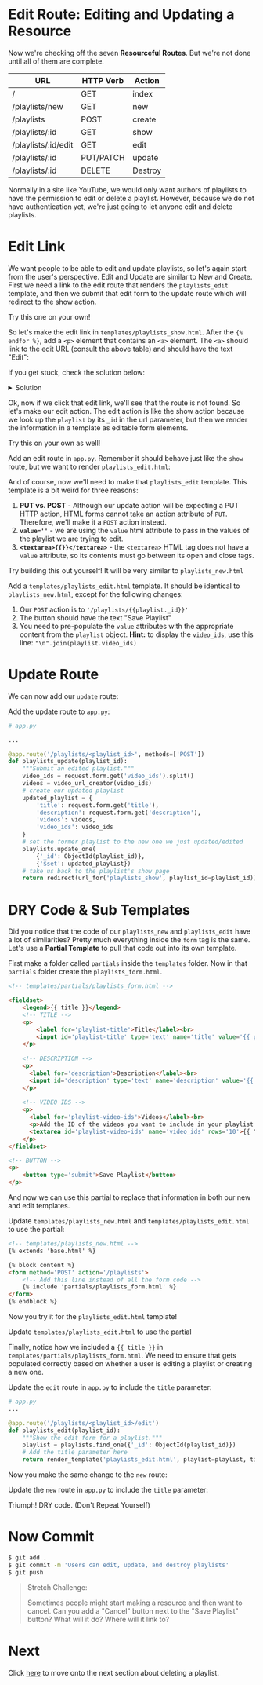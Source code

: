 # Edit Route: Editing and Updating a Resource

Now we're checking off the seven **Resourceful Routes**. But we're not done until all of them are complete.

| URL              | HTTP Verb | Action  |
|------------------|-----------|---------|
| /                | GET       | index   |
| /playlists/new     | GET       | new     |
| /playlists         | POST      | create  |
| /playlists/:id     | GET       | show    |
| /playlists/:id/edit     | GET       | edit    |
| /playlists/:id     | PUT/PATCH | update  |
| /playlists/:id     | DELETE    | Destroy |

Normally in a site like YouTube, we would only want authors of playlists to have the permission to edit or delete a playlist. However, because we do not have authentication yet, we're just going to let anyone edit and delete playlists.

# Edit Link

We want people to be able to edit and update playlists, so let's again start from the user's perspective. Edit and Update are similar to New and Create. First we need a link to the edit route that renders the `playlists_edit` template, and then we submit that edit form to the update route which will redirect to the show action.

Try this one on your own!

So let's make the edit link in `templates/playlists_show.html`. After the `{% endfor %}`, add a `<p>` element that contains an `<a>` element. The `<a>` should link to the edit URL (consult the above table) and should have the text "Edit":

If you get stuck, check the solution below:

<details>
<summary>Solution</summary>
<br>

```html
<!-- templates/playlists_show.html -->
{% extends 'base.html' %}

{% block content %}
<a href='/'>Back to Home</a>

<h1>{{ playlist.title }}</h1>
<h2>{{ playlist.description }}</h2>
{% for video in playlist.videos %}
    <iframe width='420' height='315' src='{{ video }}'></iframe>
{% endfor %}

<!-- Add this link -->
<p><a href='/playlists/{{ playlist._id }}/edit'>Edit</a></p>
{% endblock %}
```

</details>

Ok, now if we click that edit link, we'll see that the route is not found. So let's make our edit action. The edit action is like the show action because we look up the `playlist` by its `_id` in the url parameter, but then we render the information in a template as editable form elements.

Try this on your own as well!

Add an edit route in `app.py`. Remember it should behave just like the `show` route, but we want to render `playlists_edit.html`:

And of course, now we'll need to make that `playlists_edit` template. This template is a bit weird for three reasons:

1. **PUT vs. POST** - Although our update action will be expecting a PUT HTTP action, HTML forms cannot take an action attribute of `PUT`. Therefore, we'll make it a `POST` action instead.
1. **`value=''`** - we are using the `value` html attribute to pass in the values of the playlist we are trying to edit.
1. **`<textarea>{{}}</textarea>`** - the `<textarea>` HTML tag does not have a `value` attribute, so its contents must go between its open and close tags.

Try building this out yourself! It will be very similar to `playlists_new.html`

Add a `templates/playlists_edit.html` template. It should be identical to `playlists_new.html`, except for the following changes:

1. Our `POST` action is to `'/playlists/{{playlist._id}}'`
1. The button should have the text "Save Playlist"
1. You need to pre-populate the `value` attributes with the appropriate content from the `playlist` object. **Hint:** to display the `video_ids`, use this line: `"\n".join(playlist.video_ids)`

# Update Route

We can now add our `update` route:

Add the update route to `app.py`:

```python
# app.py

...

@app.route('/playlists/<playlist_id>', methods=['POST'])
def playlists_update(playlist_id):
    """Submit an edited playlist."""
    video_ids = request.form.get('video_ids').split()
    videos = video_url_creator(video_ids)
    # create our updated playlist
    updated_playlist = {
        'title': request.form.get('title'),
        'description': request.form.get('description'),
        'videos': videos,
        'video_ids': video_ids
    }
    # set the former playlist to the new one we just updated/edited
    playlists.update_one(
        {'_id': ObjectId(playlist_id)},
        {'$set': updated_playlist})
    # take us back to the playlist's show page
    return redirect(url_for('playlists_show', playlist_id=playlist_id))
```

# DRY Code & Sub Templates

Did you notice that the code of our `playlists_new` and `playlists_edit` have a lot of similarities? Pretty much everything inside the `form` tag is the same. Let's use a **Partial Template** to pull that code out into its own template.

First make a folder called `partials` inside the `templates` folder. Now in that `partials` folder create the `playlists_form.html`.

```html
<!-- templates/partials/playlists_form.html -->

<fieldset>
    <legend>{{ title }}</legend>
    <!-- TITLE -->
    <p>
        <label for='playlist-title'>Title</label><br>
        <input id='playlist-title' type='text' name='title' value='{{ playlist.title }}'/>
    </p>
    
    <!-- DESCRIPTION -->
    <p>
      <label for='description'>Description</label><br>
      <input id='description' type='text' name='description' value='{{ playlist.description }}' />
    </p>
    
    <!-- VIDEO IDS -->
    <p>
      <label for='playlist-video-ids'>Videos</label><br>
      <p>Add the ID of the videos you want to include in your playlist. Separate with a newline.</p>
      <textarea id='playlist-video-ids' name='video_ids' rows='10'>{{ "\n".join(playlist.video_ids) }}</textarea>
    </p>
</fieldset>

<!-- BUTTON -->
<p>
    <button type='submit'>Save Playlist</button>
</p>
```

And now we can use this partial to replace that information in both our new and edit templates.

Update `templates/playlists_new.html` and `templates/playlists_edit.html` to use the partial:

```html
<!-- templates/playlists_new.html -->
{% extends 'base.html' %}

{% block content %}
<form method='POST' action='/playlists'>
    <!-- Add this line instead of all the form code -->
    {% include 'partials/playlists_form.html' %}
</form>
{% endblock %}
```

Now you try it for the `playlists_edit.html` template!

Update `templates/playlists_edit.html` to use the partial

Finally, notice how we included a `{{ title }}` in `templates/partials/playlists_form.html`. We need to ensure that gets populated correctly based on whether a user is editing a playlist or creating a new one.

Update the `edit` route in `app.py` to include the `title` parameter:

```python
# app.py
...

@app.route('/playlists/<playlist_id>/edit')
def playlists_edit(playlist_id):
    """Show the edit form for a playlist."""
    playlist = playlists.find_one({'_id': ObjectId(playlist_id)})
    # Add the title parameter here
    return render_template('playlists_edit.html', playlist=playlist, title='Edit Playlist')
```

Now you make the same change to the `new` route:

Update the `new` route in `app.py` to include the `title` parameter:

Triumph! DRY code. (Don't Repeat Yourself)

# Now Commit

```bash
$ git add .
$ git commit -m 'Users can edit, update, and destroy playlists'
$ git push
```

> Stretch Challenge:
>
> Sometimes people might start making a resource and then want to cancel. Can you add a "Cancel" button next to the "Save Playlist" button? What will it do? Where will it link to?

# Next

Click [here](../P06-Deleting-A-Playlist/content.md) to move onto the next section about deleting a playlist.
